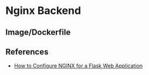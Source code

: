 # Nginx Backend

## Image/Dockerfile

## References

+ [How to Configure NGINX for a Flask Web Application](https://www.patricksoftwareblog.com/how-to-configure-nginx-for-a-flask-web-application/)
